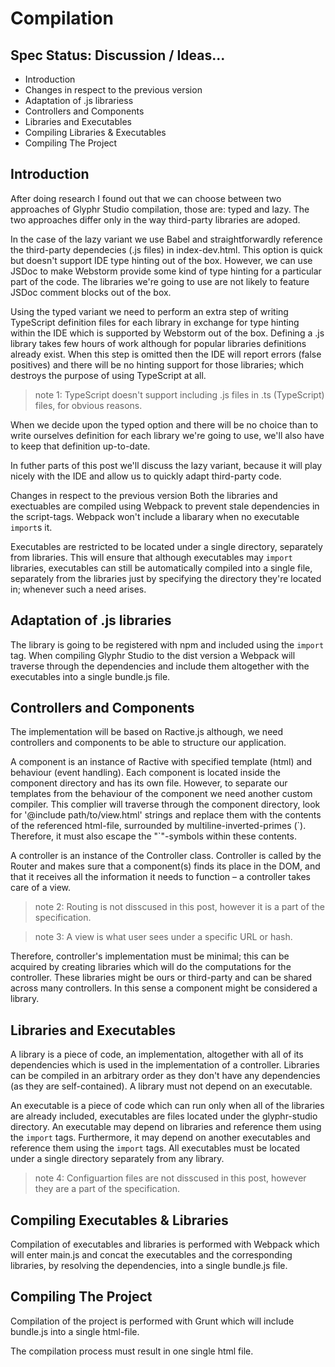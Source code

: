 # Compilation
## Spec Status: Discussion / Ideas...

- Introduction
- Changes in respect to the previous version
- Adaptation of .js librariess
- Controllers and Components
- Libraries and Executables
- Compiling Libraries & Executables
- Compiling The Project

## Introduction
After doing research I found out that we can choose between two approaches of Glyphr Studio compilation, those are: typed and lazy. The two approaches differ only in the way third-party libraries are adoped. 

In the case of the lazy variant we use Babel and straightforwardly reference the third-party dependecies (.js files) in index-dev.html. This option is quick but doesn't support IDE type hinting out of the box. However, we can use JSDoc to make Webstorm provide some kind of type hinting for a particular part of the code. The libraries we're going to use are not likely to feature JSDoc comment blocks out of the box. 

Using the typed variant we need to perform an extra step of writing TypeScript definition files for each library in exchange for type hinting within the IDE which is supported by Webstorm out of the box. Defining a .js library takes few hours of work although for popular libraries definitions already exist. When this step is omitted then the IDE will report errors (false positives) and there will be no hinting support for those libraries; which destroys the purpose of using TypeScript at all.

> note 1: TypeScript doesn't support including .js files in .ts (TypeScript) files, for obvious reasons.

When we decide upon the typed option and there will be no choice than to write ourselves definition for each library we're going to use, we'll also have to keep that definition up-to-date.

In futher parts of this post we'll discuss the lazy variant, because it will play nicely with the IDE and allow us to quickly adapt third-party code.

Changes in respect to the previous version
Both the libraries and exectuables are compiled using Webpack to prevent stale dependencies in the script-tags. Webpack won't include a libarary when no executable `import`s it.

Executables are restricted to be located under a single directory, separately from libraries. This will ensure that although executables may `import` libraries, executables can still be automatically compiled into a single file, separately from the libraries just by specifying the directory they're located in; whenever such a need arises.

## Adaptation of .js libraries
The library is going to be registered with npm and included using the `import` tag. When compiling Glyphr Studio to the dist version a Webpack will traverse through the dependencies and include them altogether with the executables into a single bundle.js file.

## Controllers and Components
The implementation will be based on Ractive.js although, we need controllers and components to be able to structure our application.

A component is an instance of Ractive with specified template (html) and behaviour (event handling). Each component is located inside the component directory and has its own file. However, to separate our templates from the behaviour of the component we need another custom compiler. This complier will traverse through the component directory, look for  '@include path/to/view.html' strings and replace them with the contents of the referenced html-file, surrounded by multiline-inverted-primes (\`). Therefore, it must also escape the "\`"-symbols within these contents.

A controller is an instance of the Controller class. Controller is called by the Router and makes sure that a component(s) finds its place in the DOM, and that it receives all the information it needs to function – a controller takes care of a view.

> note 2: Routing is not disscused in this post, however it is a part of the specification.

> note 3: A view is what user sees under a specific URL or hash.

Therefore, controller's implementation must be minimal; this can be acquired by creating libraries which will do the computations for the controller. These libraries might be ours or third-party and can be shared across many controllers. In this sense a component might be considered a library.

## Libraries and Executables
A library is a piece of code, an implementation, altogether with all of its dependencies which is used in the implementation of a controller. Libraries can be compiled in an arbitrary order as they don't have any dependencies (as they are self-contained). A library must not depend on an executable.

An executable is a piece of code which can run only when all of the libraries are already included, executables are files located under the glyphr-studio directory. An executable may depend on libraries and reference them using the `import` tags. Furthermore, it may depend on another executables and reference them using the `import` tags. All executables must be located under a single directory separately from any library. 

> note 4: Configuartion files are not disscused in this post, however they are a part of the specification.

## Compiling Executables & Libraries
Compilation of executables and libraries is performed with Webpack which will enter  main.js and concat the executables and the corresponding libraries, by resolving the dependencies, into a single bundle.js file.

## Compiling The Project
Compilation of the project is performed with Grunt which will include bundle.js into a single html-file.

The compilation process must result in one single html file.
